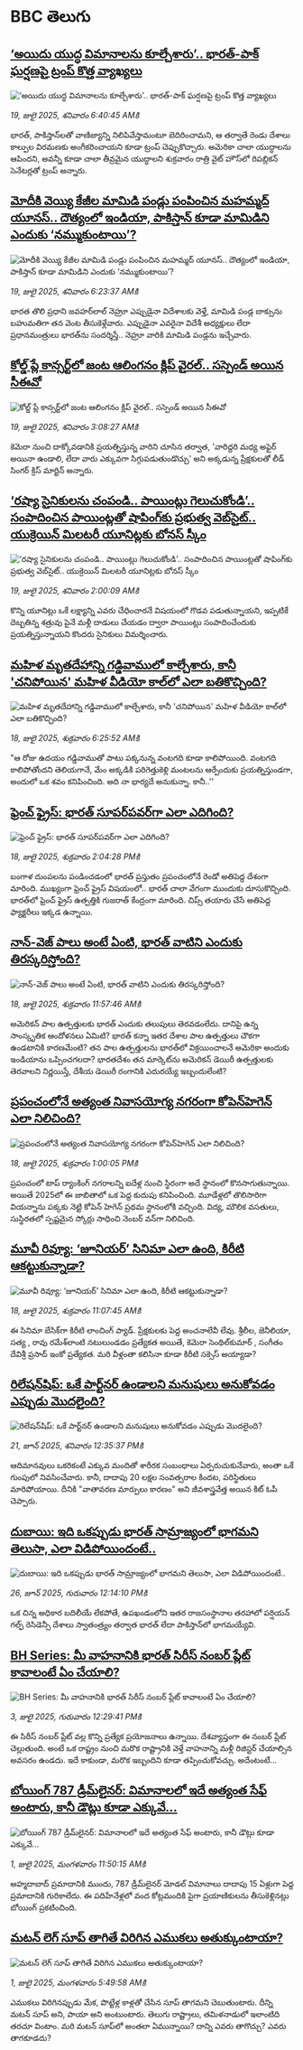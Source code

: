 # BBC తెలుగు## [‘అయిదు యుద్ధ విమానాలను కూల్చేశారు’.. భారత్-పాక్ ఘర్షణపై ట్రంప్ కొత్త వ్యాఖ్యలు](https://www.bbc.com/telugu/articles/ceq78xn9z9eo?at_campaign=githubrss)![‘అయిదు యుద్ధ విమానాలను కూల్చేశారు’.. భారత్-పాక్ ఘర్షణపై ట్రంప్ కొత్త వ్యాఖ్యలు](https://ichef.bbci.co.uk/ace/ws/240/cpsprodpb/50e6/live/0d03c560-6469-11f0-8dbd-f3d32ebd3327.jpg)_19, జులై 2025, శనివారం 6:40:45 AMకి_భారత్, పాకిస్తాన్‌లతో వాణిజ్యాన్ని నిలిపివేస్తామంటూ బెదిరించామని, ఆ తర్వాతే రెండు దేశాలు కాల్పుల విరమణకు అంగీకరించాయని కూడా ట్రంప్ చెప్పుకొచ్చారు. అమెరికా చాలా యుద్ధాలను ఆపిందని, అవన్నీ కూడా చాలా తీవ్రమైన యుద్ధాలని శుక్రవారం రాత్రి వైట్ హౌస్‌లో రిపబ్లికన్ సెనేటర్లతో ట్రంప్ అన్నారు.## [మోదీకి వెయ్యి కేజీల మామిడి పండ్లు పంపించిన మహమ్మద్ యూనస్.. దౌత్యంలో ఇండియా, పాకిస్తాన్ కూడా మామిడిని ఎందుకు ‘నమ్ముకుంటాయి’?](https://www.bbc.com/telugu/articles/cwyxr2vdevko?at_campaign=githubrss)![మోదీకి వెయ్యి కేజీల మామిడి పండ్లు పంపించిన మహమ్మద్ యూనస్.. దౌత్యంలో ఇండియా, పాకిస్తాన్ కూడా మామిడిని ఎందుకు ‘నమ్ముకుంటాయి’?](https://ichef.bbci.co.uk/ace/ws/240/cpsprodpb/e535/live/80fa02c0-63ee-11f0-8dbd-f3d32ebd3327.jpg)_19, జులై 2025, శనివారం 6:23:37 AMకి_భారత తొలి ప్రధాని జవహర్‌లాల్ నెహ్రూ ఎప్పుడైనా విదేశాలకు వెళ్తే, మామిడి పండ్ల బాక్సును బహుమతిగా తన వెంట తీసుకెళ్లేవారు. ఎప్పుడైనా ఎవరైనా విదేశీ అధ్యక్షులు లేదా ప్రధానమంత్రులు భారత్‌ను సందర్శిస్తే.. నెహ్రూ వారికి మామిడి పండ్లను ఇచ్చేవారు.## [కోల్డ్ ప్లే కాన్సర్ట్‌లో జంట ఆలింగనం క్లిప్ వైరల్.. సస్పెండ్ అయిన సీఈవో](https://www.bbc.com/telugu/articles/c20n40vnwjdo?at_campaign=githubrss)![కోల్డ్ ప్లే కాన్సర్ట్‌లో జంట ఆలింగనం క్లిప్ వైరల్.. సస్పెండ్ అయిన సీఈవో](https://ichef.bbci.co.uk/ace/ws/240/cpsprodpb/8fde/live/b4ffb5e0-644a-11f0-8dbd-f3d32ebd3327.png)_19, జులై 2025, శనివారం 3:08:27 AMకి_కెమెరా నుంచి దాక్కోవడానికి ప్రయత్నిస్తున్న వారిని చూసిన తర్వాత, 'వారిద్దరి మధ్య అఫైర్ అయినా ఉండాలి, లేదా వారు ఎక్కువగా సిగ్గుపడుతుండొచ్చు' అని అక్కడున్న ప్రేక్షకులతో లీడ్ సింగర్ క్రిస్ మార్టిన్ అన్నారు.## [‘రష్యా సైనికులను చంపండి.. పాయింట్లు గెలుచుకోండి’.. సంపాదించిన పాయింట్లతో షాపింగ్‌కు ప్రభుత్వ వెబ్‌సైట్.. యుక్రెయిన్ మిలటరీ యూనిట్లకు బోనస్ స్కీం](https://www.bbc.com/telugu/articles/cwyxrlp89y9o?at_campaign=githubrss)![‘రష్యా సైనికులను చంపండి.. పాయింట్లు గెలుచుకోండి’.. సంపాదించిన పాయింట్లతో షాపింగ్‌కు ప్రభుత్వ వెబ్‌సైట్.. యుక్రెయిన్ మిలటరీ యూనిట్లకు బోనస్ స్కీం](https://ichef.bbci.co.uk/ace/ws/240/cpsprodpb/24f8/live/4d1c4430-63f9-11f0-89ea-4d6f9851f623.jpg)_19, జులై 2025, శనివారం 2:00:09 AMకి_కొన్ని యూనిట్లు ఒకే లక్ష్యాన్ని ఎవరు చేధించారనే విషయంలో గొడవ పడుతున్నాయని, ఇప్పటికే దెబ్బతిన్న శత్రువు పైనే మళ్లీ దాడులు చేయడం ద్వారా పాయింట్లు సంపాదించేందుకు ప్రయత్నిస్తున్నాయని కొందరు సైనికులు విమర్శించారు.## [మహిళ మృతదేహాన్ని గడ్డివాములో కాల్చేశారు, కానీ 'చనిపోయిన' మహిళ వీడియో కాల్‌లో ఎలా బతికొచ్చింది? ](https://www.bbc.com/telugu/articles/c5yl321r2d5o?at_campaign=githubrss)![మహిళ మృతదేహాన్ని గడ్డివాములో కాల్చేశారు, కానీ 'చనిపోయిన' మహిళ వీడియో కాల్‌లో ఎలా బతికొచ్చింది? ](https://ichef.bbci.co.uk/ace/ws/240/cpsprodpb/5df7/live/854dc8f0-63a0-11f0-89ea-4d6f9851f623.png)_18, జులై 2025, శుక్రవారం 6:25:52 AMకి_"ఆ రోజు ఉదయం గడ్డివాముతో పాటు పక్కనున్న వంటగది కూడా కాలిపోయింది. వంటగది కాలిపోతోందని తెలియగానే, మేం అక్కడికి పరిగెత్తుకెళ్లి మంటలను ఆర్పేందుకు ప్రయత్నిస్తుండగా, అందులో ఒక శవం కనిపించింది. అది నా భార్యదే అనుకున్నా. కానీ..''## [ఫ్రెంచ్ ఫ్రైస్:  భారత్ సూపర్‌పవర్‌గా ఎలా ఎదిగింది? ](https://www.bbc.com/telugu/articles/cn81n959dreo?at_campaign=githubrss)![ఫ్రెంచ్ ఫ్రైస్:  భారత్ సూపర్‌పవర్‌గా ఎలా ఎదిగింది? ](https://ichef.bbci.co.uk/ace/ws/240/cpsprodpb/3a52/live/c2fccf50-63d4-11f0-8dbd-f3d32ebd3327.jpg)_18, జులై 2025, శుక్రవారం 2:04:28 PMకి_బంగాళ దుంపలను పండించడంలో భారత్ ప్రస్తుతం ప్రపంచంలోనే రెండో అతిపెద్ద దేశంగా మారింది. ముఖ్యంగా ఫ్రెంచ్ ఫ్రైస్ విషయంలో.. భారత్ చాలా వేగంగా ముందుకు దూసుకొచ్చింది. భారత్‌లో ఫ్రెంచ్ ఫ్రైస్ ఉత్పత్తికి గుజరాత్ కేంద్రంగా మారింది. చిప్స్ తయారు చేసే అతిపెద్ద ఫ్యాక్టరీలు ఇక్కడ ఉన్నాయి.## [నాన్-వెజ్ పాలు అంటే ఏంటి, భారత్ వాటిని ఎందుకు తిరస్కరిస్తోంది? ](https://www.bbc.com/telugu/articles/c4ge3p7zw2yo?at_campaign=githubrss)![నాన్-వెజ్ పాలు అంటే ఏంటి, భారత్ వాటిని ఎందుకు తిరస్కరిస్తోంది? ](https://ichef.bbci.co.uk/ace/ws/240/cpsprodpb/04cb/live/71780640-6320-11f0-a700-fb7b15f3374f.jpg)_18, జులై 2025, శుక్రవారం 11:57:46 AMకి_అమెరికన్ పాల ఉత్పత్తులకు భారత్ ఎందుకు తలుపులు తెరవడంలేదు. దానిపై ఉన్న సాంస్కృతిక ఆందోళనలు ఏమిటి? భారత్ కన్నా ఇతర దేశాల పాల ఉత్పత్తులు చౌకగా ఉండటానికి కారణమేంటి? తన పాల ఉత్పత్తులను భారత్‌లో విక్రయించాలనే అమెరికా అందుకు ఇండియాను ఒప్పించగలదా? భారతదేశం తన మార్కెట్‌ను అమెరికన్ డెయిరీ ఉత్పత్తులకు తెరవాలని నిర్ణయిస్తే, దేశీయ డెయిరీ రంగానికి ఎదురయ్యే ఇబ్బందులేంటి?## [ప్రపంచంలోనే అత్యంత నివాసయోగ్య నగరంగా కోపెన్‌హెగెన్ ఎలా నిలిచింది? ](https://www.bbc.com/telugu/articles/c39z224kvxmo?at_campaign=githubrss)![ప్రపంచంలోనే అత్యంత నివాసయోగ్య నగరంగా కోపెన్‌హెగెన్ ఎలా నిలిచింది? ](https://ichef.bbci.co.uk/ace/ws/240/cpsprodpb/1700/live/70b6dae0-6138-11f0-960d-e9f1088a89fe.jpg)_18, జులై 2025, శుక్రవారం 1:00:05 PMకి_ప్రపంచంలో టాప్ ర్యాంకింగ్ నగరాలన్ని ఐదేళ్ల నుంచి స్థిరంగా అదే స్థానంలో కొనసాగుతున్నాయి. అయితే 2025లో ఈ జాబితాలో ఒక పెద్ద కుదుపు కనిపించింది. మూడేళ్లలో తొలిసారిగా వియన్నాను పక్కకు నెట్టి కోపెన్ హెగెన్ ప్రథమ స్థానంలోకి వచ్చింది. విద్య, మౌలిక వసతులు, సుస్థిరతలో స్పష్టమైన స్కోర్లు సాధించి నెంబర్‌ వన్‌గా నిలిచింది.## [మూవీ రివ్యూ:  ‘జూనియర్’ సినిమా ఎలా ఉంది, కిరీటి ఆకట్టుకున్నాడా? ](https://www.bbc.com/telugu/articles/c4g8k4jq8wko?at_campaign=githubrss)![మూవీ రివ్యూ:  ‘జూనియర్’ సినిమా ఎలా ఉంది, కిరీటి ఆకట్టుకున్నాడా? ](https://ichef.bbci.co.uk/ace/ws/240/cpsprodpb/6a62/live/5e1125c0-63c3-11f0-8dbd-f3d32ebd3327.jpg)_18, జులై 2025, శుక్రవారం 11:07:45 AMకి_ఈ సినిమా బేసిక్‌గా కిరీటి లాంచింగ్ ప్యాడ్‌. ప్రేక్ష‌కుల‌కు పెద్ద అంచ‌నాలేవీ లేవు. శ్రీ‌లీల‌, జెనీలియా, స‌త్య , రావు ర‌మేశ్‌లాంటి న‌టులుండ‌డం ప్ర‌త్యేక‌త అయితే, కెమెరా సెంథిల్‌కుమార్ , సంగీతం దేవిశ్రీ ప్ర‌సాద్ ఇంకో ప్ర‌త్యేక‌త‌. మరి వీళ్లంతా క‌లిసినా కూడా కిరీటి స‌క్సెస్ అయ్యాడా?## [రిలేషన్‌షిప్: ఒకే పార్ట్‌నర్ ఉండాలని మనుషులు అనుకోవడం ఎప్పుడు మొదలైంది?](https://www.bbc.com/telugu/articles/c62d4j0748vo?at_campaign=githubrss)![రిలేషన్‌షిప్: ఒకే పార్ట్‌నర్ ఉండాలని మనుషులు అనుకోవడం ఎప్పుడు మొదలైంది?](https://ichef.bbci.co.uk/ace/ws/240/cpsprodpb/49dd/live/f64ee1d0-4f53-11f0-a872-8baf78f7d38b.jpg)_21, జూన్ 2025, శనివారం 12:35:37 PMకి_ఆదిమానవులు ఒకరికంటే ఎక్కువ మందితో శారీరక సంబంధాలు ఏర్పరుచుకునేవారు, అంతా ఒకే గుంపులో నివసించేవారు. కానీ, దాదాపు 20 లక్షల సంవత్సరాల కిందట, పరిస్థితులు మారిపోయాయి. దీనికి "వాతావరణ మార్పులు కారణం" అని జీవశాస్త్రవేత్త అయిన కిట్ ఓపీ చెప్పారు.## [దుబాయి: ఇది ఒకప్పుడు భారత్ సామ్రాజ్యంలో భాగమని తెలుసా, ఎలా విడిపోయిందంటే..](https://www.bbc.com/telugu/articles/ce83x3rekyyo?at_campaign=githubrss)![దుబాయి: ఇది ఒకప్పుడు భారత్ సామ్రాజ్యంలో భాగమని తెలుసా, ఎలా విడిపోయిందంటే..](https://ichef.bbci.co.uk/ace/ws/240/cpsprodpb/89c1/live/fbe80b80-5282-11f0-809e-059b7ea85131.jpg)_26, జూన్ 2025, గురువారం 12:14:10 PMకి_ఒక చిన్న అధికార బదిలీయే లేకపోతే, ఉపఖండంలోని ఇతర రాజసంస్థానాల తరహాలో  పర్షియన్ గల్ఫ్ రెసిడెన్సీ దేశాలు స్వాతంత్ర్యం తర్వాత భారత్ లేదా పాకిస్తాన్‌లో భాగమయ్యేవి.## [BH Series: మీ వాహనానికి భారత్ సిరీస్ నంబర్ ప్లేట్ కావాలంటే ఏం చేయాలి?](https://www.bbc.com/telugu/articles/c9dg040gzv6o?at_campaign=githubrss)![BH Series: మీ వాహనానికి భారత్ సిరీస్ నంబర్ ప్లేట్ కావాలంటే ఏం చేయాలి?](https://ichef.bbci.co.uk/ace/ws/240/cpsprodpb/c5c0/live/7facfba0-5801-11f0-b5c5-012c5796682d.jpg)_3, జులై 2025, గురువారం 12:29:41 PMకి_ఈ సిరీస్ నంబర్ ప్లేట్ వల్ల కొన్ని ప్రత్యేక ప్రయోజనాలు ఉన్నాయి. దేశవ్యాప్తంగా ఈ నంబర్ ప్లేట్ చెల్లుతుంది. అంటే ఒక రాష్ట్రం నుంచి మరొక రాష్ట్రానికి వెళ్తే వాహనాన్ని మళ్లీ రిజిస్టర్ చేయాల్సిన అవసరం ఉండదు. ఇదే కాకుండా, మరొక ఇబ్బందిని కూడా తప్పించుకోవచ్చు. అదేంటంటే...## [బోయింగ్ 787 డ్రీమ్‌లైనర్: విమానాలలో ఇదే అత్యంత సేఫ్ అంటారు, కానీ డౌట్లు కూడా ఎక్కువే...](https://www.bbc.com/telugu/articles/c8d664g0dz9o?at_campaign=githubrss)![బోయింగ్ 787 డ్రీమ్‌లైనర్: విమానాలలో ఇదే అత్యంత సేఫ్ అంటారు, కానీ డౌట్లు కూడా ఎక్కువే...](https://ichef.bbci.co.uk/ace/ws/240/cpsprodpb/aebe/live/0ad87b80-5674-11f0-95fc-edf89039c20a.jpg)_1, జులై 2025, మంగళవారం 11:50:15 AMకి_అహ్మదాబాద్ ప్రమాదానికి ముందు, 787 డ్రీమ్‌లైనర్ మోడల్ విమానాలు దాదాపు 15 ఏళ్లుగా పెద్ద ప్రమాదానికి గురికాలేదు. ఈ పదిహేనేళ్లలో వంద కోట్లమందికి  పైగా ప్రయాణికులను తీసుకెళ్లినట్లు బోయింగ్ ప్రకటించింది.## [మటన్ లెగ్ సూప్ తాగితే విరిగిన ఎముకలు అతుక్కుంటాయా?](https://www.bbc.com/telugu/articles/c0l4g92j8kzo?at_campaign=githubrss)![మటన్ లెగ్ సూప్ తాగితే విరిగిన ఎముకలు అతుక్కుంటాయా?](https://ichef.bbci.co.uk/ace/ws/240/cpsprodpb/cffe/live/00bf0e40-4f7e-11f0-8c47-237c2e4015f5.jpg)_1, జులై 2025, మంగళవారం 5:49:58 AMకి_ఎముకలు విరిగినప్పుడు మేక, పొట్టేళ్ల కాళ్లతో చేసిన సూప్ తాగమని చెబుతుంటారు. దీన్ని మటన్ సూప్ అని, పాయా అని అంటుంటారు. తెలుగు రాష్ట్రాలు, తమిళనాడులో ఇలాంటిది తరచూ వింటాం. మరి మటన్ సూప్‌లో అంతలా ఏమున్నాయి? దాన్ని ఎవరు తాగొచ్చు? ఎవరు తాగకూడదు?